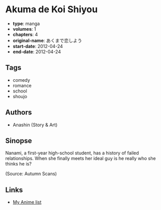 # Akuma de Koi Shiyou

-   **type**: manga
-   **volumes**: 1
-   **chapters**: 4
-   **original-name**: あくまで恋しよう
-   **start-date**: 2012-04-24
-   **end-date**: 2012-04-24

## Tags

-   comedy
-   romance
-   school
-   shoujo

## Authors

-   Anashin (Story & Art)

## Sinopse

Nanami, a first-year high-school student, has a history of failed relationships. When she finally meets her ideal guy is he really who she thinks he is?

(Source: Autumn Scans)

## Links

-   [My Anime list](https://myanimelist.net/manga/41063/Akuma_de_Koi_Shiyou)
